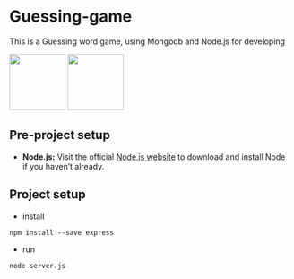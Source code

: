 # Guessing-game
This is a Guessing word game, using 
Mongodb and Node.js for developing

<img src="https://miro.medium.com/max/826/0*g5tKcvEql2X1KHFp.png" width="100">
<img src="https://img.icons8.com/color/480/nodejs.png" width="100">

## Pre-project setup
 - **Node.js:**  Visit the official [Node.js website](https://nodejs.org/en/) to download and install Node if you haven’t already.

## Project setup
 - install
 ``` 
 npm install --save express
 ```
 - run
 ``` 
 node server.js
 ```